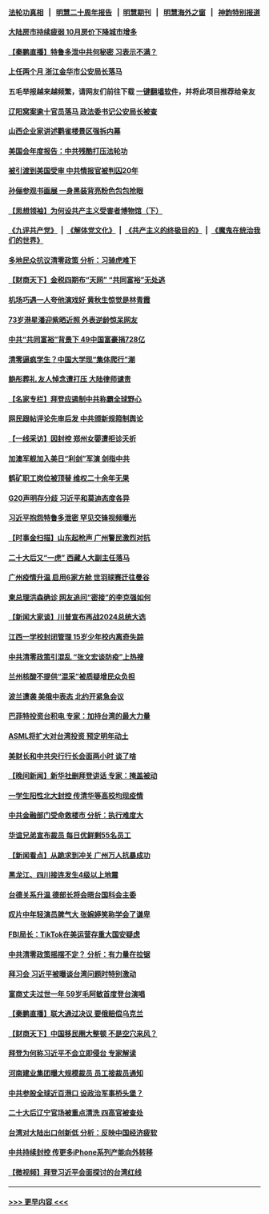 #### [法轮功真相](https://github.com/gfw-breaker/truth/blob/master/README.md?t=0) &nbsp;&nbsp;|&nbsp;&nbsp; [明慧二十周年报告](https://github.com/gfw-breaker/mh-reports/blob/master/README.md?t=0) &nbsp;&nbsp;|&nbsp;&nbsp;[明慧期刊](https://github.com/gfw-breaker/mh-qikan) &nbsp;&nbsp;|&nbsp;&nbsp; [明慧海外之窗](https://github.com/gfw-breaker/mh-news/blob/master/README.md?t=0) &nbsp;&nbsp;|&nbsp;&nbsp; [神韵特别报道](https://github.com/gfw-breaker/mh-news/blob/master/shenyun.md?t=0)
#### [大陆房市持续疲弱 10月房价下降城市增多](../pages/nsc413/n13867426.md?t=11171450) 
#### [【秦鹏直播】特鲁多泄中共何秘密 习表示不满？](../pages/nsc413/n13867353.md?t=11171450) 
#### [上任两个月 浙江金华市公安局长落马](../pages/nsc413/n13867432.md?t=11171450) 
#### 五毛举报越来越频繁，请网友们前往下载 [一键翻墙软件](https://github.com/gfw-breaker/ssr-accounts)，并将此项目推荐给亲友
#### [辽阳窝案逾十官员落马 政法委书记公安局长被查](../pages/nsc413/n13866823.md?t=11171450) 
#### [山西企业家讲述鹳雀楼景区强拆内幕](../pages/nsc413/n13867311.md?t=11171450) 
#### [美国会年度报告：中共残酷打压法轮功](../pages/nsc413/n13867408.md?t=11171450) 
#### [被引渡到美国受审 中共情报官被判囚20年](../pages/nsc413/n13867313.md?t=11171450) 
#### [孙俪参观书画展 一身黑装背亮粉色包包抢眼](../pages/nsc413/n13867332.md?t=11171450) 
#### [【思想领袖】为何设共产主义受害者博物馆（下）](../pages/nsc413/n13864818.md?t=11171450) 
#### [《九评共产党》](https://github.com/begood0513/9ping.md/blob/master/README.md) &nbsp;|&nbsp; [《解体党文化》](../../../../jtdwh.md/blob/master/README.md)  &nbsp;|&nbsp; [《共产主义的终极目的》](../../../../gczydzjmd.md/blob/master/README.md) &nbsp;|&nbsp; [《魔鬼在统治我们的世界》](../../../../mgztzwmdsj.md/blob/master/README.md) 
#### [多地民众抗议清零政策 分析：习骑虎难下](../pages/nsc413/n13867279.md?t=11171450) 
#### [【财商天下】金税四期布“天网” “共同富裕”无处逃](../pages/nsc413/n13867309.md?t=11171450) 
#### [机场巧遇一人夸他演戏好 黄秋生惊觉是林青霞](../pages/nsc413/n13867270.md?t=11171450) 
#### [73岁港星潘迎紫晒近照 外表逆龄惊呆网友](../pages/nsc413/n13867307.md?t=11171450) 
#### [中共“共同富裕”背景下 49中国富豪捐728亿](../pages/nsc413/n13867304.md?t=11171450) 
#### [清零逼疯学生？中国大学现“集体爬行”潮](../pages/nsc413/n13867282.md?t=11171450) 
#### [鲍彤葬礼 友人悼念遭打压 大陆律师谴责](../pages/nsc413/n13866973.md?t=11171450) 
#### [【名家专栏】拜登应遏制中共称霸全球野心](../pages/nsc413/n13867096.md?t=11171450) 
#### [网民跟帖评论先审后发 中共颁新规箝制舆论](../pages/nsc413/n13867258.md?t=11171450) 
#### [【一线采访】因封控 郑州女婴遭拒诊夭折](../pages/nsc413/n13867175.md?t=11171450) 
#### [加澳军舰加入美日“利剑”军演 剑指中共](../pages/nsc413/n13867220.md?t=11171450) 
#### [鹤矿职工岗位被顶替 维权二十余年无果](../pages/nsc413/n13866928.md?t=11171450) 
#### [G20声明存分歧 习近平和莫迪态度各异](../pages/nsc413/n13866486.md?t=11171450) 
#### [习近平抱怨特鲁多泄密 罕见交锋视频曝光](../pages/nsc413/n13867231.md?t=11171450) 
#### [【时事金扫描】山东起枪声 广州警民激烈对抗](../pages/nsc413/n13867088.md?t=11171450) 
#### [二十大后又“一虎” 西藏人大副主任落马](../pages/nsc413/n13867062.md?t=11171450) 
#### [广州疫情升温 启用6家方舱 世羽球赛迁往曼谷](../pages/nsc413/n13867015.md?t=11171450) 
#### [柬总理洪森确诊 网友追问“密接”的李克强如何](../pages/nsc413/n13866886.md?t=11171450) 
#### [【新闻大家谈】川普宣布再战2024总统大选](../pages/nsc413/n13867145.md?t=11171450) 
#### [江西一学校封闭管理 15岁少年校内离奇失踪](../pages/nsc413/n13867014.md?t=11171450) 
#### [中共清零政策引混乱 “张文宏谈防疫”上热搜](../pages/nsc413/n13866985.md?t=11171450) 
#### [兰州核酸不提供“混采”被质疑增民众负担](../pages/nsc413/n13866904.md?t=11171450) 
#### [波兰遭袭 美俄中表态 北约开紧急会议](../pages/nsc413/n13866986.md?t=11171450) 
#### [巴菲特投资台积电 专家：加持台湾的最大力量](../pages/nsc413/n13866974.md?t=11171450) 
#### [ASML将扩大对台湾投资 预定明年动土](../pages/nsc413/n13866900.md?t=11171450) 
#### [美财长和中共央行行长会面两小时 谈了啥](../pages/nsc413/n13866773.md?t=11171450) 
#### [【晚间新闻】新华社删拜登讲话 专家：掩盖被动](../pages/nsc413/n13866951.md?t=11171450) 
#### [一学生阳性北大封控 传清华等高校均现疫情](../pages/nsc413/n13866802.md?t=11171450) 
#### [中共金融部门受命救楼市 分析：执行难度大](../pages/nsc413/n13866885.md?t=11171450) 
#### [华谊兄弟宣布裁员 每日优鲜剩55名员工](../pages/nsc413/n13866732.md?t=11171450) 
#### [【新闻看点】从跪求到冲关 广州万人抗暴成功](../pages/nsc413/n13866587.md?t=11171450) 
#### [黑龙江、四川接连发生4级以上地震](../pages/nsc413/n13866772.md?t=11171450) 
#### [台德关系升温 德部长将会晤台国科会主委](../pages/nsc413/n13866729.md?t=11171450) 
#### [叹片中年轻演员脾气大 张婉婷笑称学会了谦卑](../pages/nsc413/n13866703.md?t=11171450) 
#### [FBI局长：TikTok在美运营存重大国安疑虑](../pages/nsc413/n13866627.md?t=11171450) 
#### [中共清零政策摇摆不定？ 分析：有力量在拉锯](../pages/nsc413/n13866547.md?t=11171450) 
#### [拜习会 习近平被曝谈台湾问题时特别激动](../pages/nsc413/n13866581.md?t=11171450) 
#### [富商丈夫过世一年 59岁毛阿敏首度登台演唱](../pages/nsc413/n13866598.md?t=11171450) 
#### [【秦鹏直播】联大通过决议 要俄赔偿乌克兰](../pages/nsc413/n13866612.md?t=11171450) 
#### [【财商天下】中国移民圈大整顿 不是空穴来风？](../pages/nsc413/n13866656.md?t=11171450) 
#### [拜登为何称习近平不会立即侵台 专家解读](../pages/nsc413/n13866550.md?t=11171450) 
#### [河南建业集团曝大规模裁员 员工接裁员通知](../pages/nsc413/n13866611.md?t=11171450) 
#### [中共参股全球近百港口 设政治军事桥头堡？](../pages/nsc413/n13866319.md?t=11171450) 
#### [二十大后辽宁官场被重点清洗 四高官被查处](../pages/nsc413/n13866248.md?t=11171450) 
#### [台湾对大陆出口创新低 分析：反映中国经济疲软](../pages/nsc413/n13866067.md?t=11171450) 
#### [中共持续封控 传更多iPhone系列产能向外转移](../pages/nsc413/n13866217.md?t=11171450) 
#### [【微视频】拜登习近平会面探讨的台湾红线](../pages/nsc413/n13866485.md?t=11171450) 

----
#### [ >>> 更早内容 <<< ](../indexes/nsc413-earlier.md)
